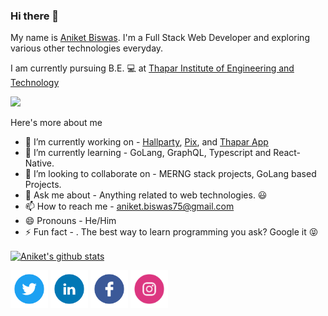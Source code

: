 ### Hi there 👋
My name is [Aniket Biswas](https://www.linkedin.com/in/aniket-biswas-59394b191/). I'm a Full Stack Web Developer and exploring various other technologies everyday.

I am currently pursuing B.E. 💻 at [Thapar Institute of Engineering and Technology](https://thapar.edu)

![](https://komarev.com/ghpvc/?username=aniketbiswas21)

Here's more about me

- 🔭 I’m currently working on - [Hallparty](https://www.hallparty.app/), [Pix](https://github.com/aniketbiswas21/Pix), and [Thapar App](https://react.vexio.in/)
- 🌱 I’m currently learning - GoLang, GraphQL, Typescript and React-Native.
- 👯 I’m looking to collaborate on - MERNG stack projects, GoLang based Projects.
- 💬 Ask me about - Anything related to web technologies. :smiley:
- 📫 How to reach me - aniket.biswas75@gmail.com
- 😄 Pronouns - He/Him
- ⚡ Fun fact - . The best way to learn programming you ask? Google it :stuck_out_tongue_closed_eyes:

<a href="#!">
  <img align="center" src="https://github-readme-stats.vercel.app/api?username=aniketbiswas21&show_icons=true&include_all_commits=true&theme=radical" alt="Aniket's github stats" />
</a>


<a href="https://twitter.com/Aniket__21"><img src="https://github.com/aritraroy/social-icons/blob/master/twitter-icon.png?raw=true" width="60"></a>
<a href="https://www.linkedin.com/in/aniket-biswas-59394b191/"><img src="https://github.com/aritraroy/social-icons/blob/master/linkedin-icon.png?raw=true" width="60"></a>
<a href="https://www.facebook.com/aniket.biswas.75873"><img src="https://github.com/aritraroy/social-icons/blob/master/facebook-icon.png?raw=true" width="60"></a>
<a href="https://www.instagram.com/aniket.biswas/"><img src="https://github.com/aritraroy/social-icons/blob/master/instagram-icon.png?raw=true" width="60"></a>

